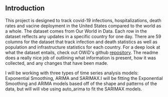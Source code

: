## Introduction

This project is designed to track covid-19 infections, hospitalizations, death rates and vacine deployment in the United States compared to the world as a whole. The dataset comes from Our World in Data. Each row in the dataset reflects any updates in a specific country for one day. There are 59 columns for the dataset that track infection and death statistics as well as population and infrastructure statistics for each country. For a deep look at what the dataset entails, check out OWiD's github [repository](https://github.com/owid/covid-19-data/tree/master/public/data). The readme does a really nice job of outlining what information is present, how it was collected, and any changes that have been made.

I will be working with three types of time series analysis models: Exponential Smoothing, ARIMA and SARIMAX.I will be fitting the Exponential Smoothing and ARIMA models based off of the shape and patterns of the data, but will will vbe using auto_arima to fit the SARIMAX models.
